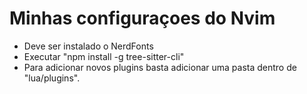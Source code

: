 # Minhas configuraçoes do Nvim

- Deve ser instalado o NerdFonts
- Executar "npm install -g tree-sitter-cli"
- Para adicionar novos plugins basta adicionar uma pasta dentro de "lua/plugins".
